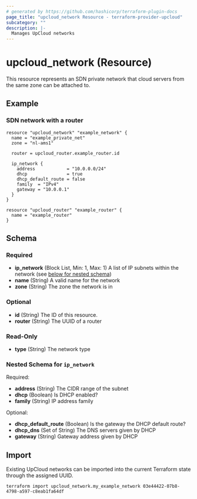 ```yaml
---
# generated by https://github.com/hashicorp/terraform-plugin-docs
page_title: "upcloud_network Resource - terraform-provider-upcloud"
subcategory: ""
description: |-
  Manages UpCloud networks
---
```


# upcloud_network (Resource)

This resource represents an SDN private network that cloud servers from the
same zone can be attached to.

## Example

### SDN network with a router

```hcl
resource "upcloud_network" "example_network" {
  name = "example_private_net"
  zone = "nl-ams1"

  router = upcloud_router.example_router.id

  ip_network {
    address            = "10.0.0.0/24"
    dhcp               = true
    dhcp_default_route = false
    family  = "IPv4"
    gateway = "10.0.0.1"
  }
}

resource "upcloud_router" "example_router" {
  name = "example_router"
}
```

<!-- schema generated by tfplugindocs -->
## Schema

### Required

- **ip_network** (Block List, Min: 1, Max: 1) A list of IP subnets within the network (see [below for nested schema](#nestedblock--ip_network))
- **name** (String) A valid name for the network
- **zone** (String) The zone the network is in

### Optional

- **id** (String) The ID of this resource.
- **router** (String) The UUID of a router

### Read-Only

- **type** (String) The network type

<a id="nestedblock--ip_network"></a>
### Nested Schema for `ip_network`

Required:

- **address** (String) The CIDR range of the subnet
- **dhcp** (Boolean) Is DHCP enabled?
- **family** (String) IP address family

Optional:

- **dhcp_default_route** (Boolean) Is the gateway the DHCP default route?
- **dhcp_dns** (Set of String) The DNS servers given by DHCP
- **gateway** (String) Gateway address given by DHCP

## Import

Existing UpCloud networks can be imported into the current Terraform state
through the assigned UUID.

```hcl
terraform import upcloud_network.my_example_network 03e44422-07b8-4798-a597-c8eab1fa64df
```
